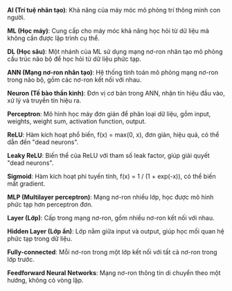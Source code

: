 **AI (Trí tuệ nhân tạo)**: Khả năng của máy móc mô phỏng trí thông minh con người.

**ML (Học máy)**: Cung cấp cho máy móc khả năng học hỏi từ dữ liệu mà không cần được lập trình cụ thể.

**DL (Học sâu)**: Một nhánh của ML sử dụng mạng nơ-ron nhân tạo mô phỏng cấu trúc não bộ để học hỏi từ dữ liệu phức tạp.

**ANN (Mạng nơ-ron nhân tạo)**: Hệ thống tính toán mô phỏng mạng nơ-ron trong não bộ, gồm các nơ-ron kết nối với nhau.

**Neuron (Tế bào thần kinh)**: Đơn vị cơ bản trong ANN, nhận tín hiệu đầu vào, xử lý và truyền tín hiệu ra.

**Perceptron**: Mô hình học máy đơn giản để phân loại dữ liệu, gồm input, weights, weight sum, activation function, output.

**ReLU**: Hàm kích hoạt phổ biến, f(x) = max(0, x), đơn giản, hiệu quả, có thể dẫn đến "dead neurons".

**Leaky ReLU**: Biến thể của ReLU với tham số leak factor, giúp giải quyết "dead neurons".

**Sigmoid**: Hàm kích hoạt phi tuyến tính, f(x) = 1 / (1 + exp(-x)), có thể biến mất gradient.

**MLP (Multilayer perceptron)**: Mạng nơ-ron nhiều lớp, học được mô hình phức tạp hơn perceptron đơn.

**Layer (Lớp)**: Cấp trong mạng nơ-ron, gồm nhiều nơ-ron kết nối với nhau.

**Hidden Layer (Lớp ẩn)**: Lớp nằm giữa input và output, giúp học mối quan hệ phức tạp trong dữ liệu.

**Fully-connected**: Mỗi nơ-ron trong một lớp kết nối với tất cả nơ-ron trong lớp trước.

**Feedforward Neural Networks**: Mạng nơ-ron thông tin di chuyển theo một hướng, không có vòng lặp.